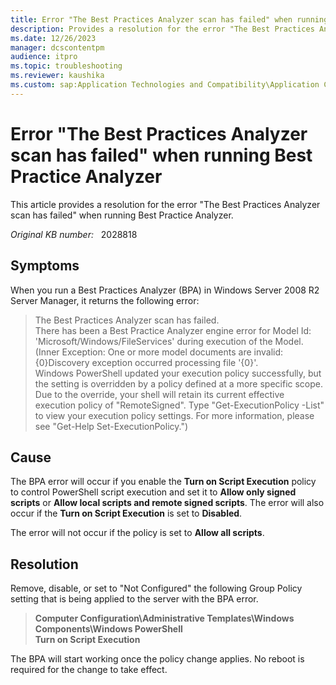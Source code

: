 ```yaml
---
title: Error "The Best Practices Analyzer scan has failed" when running Best Practice Analyzer
description: Provides a resolution for the error "The Best Practices Analyzer scan has failed" when running Best Practice Analyzer
ms.date: 12/26/2023
manager: dcscontentpm
audience: itpro
ms.topic: troubleshooting
ms.reviewer: kaushika
ms.custom: sap:Application Technologies and Compatibility\Application Compatibility Toolkit (ACT), csstroubleshoot
---
```

# Error "The Best Practices Analyzer scan has failed" when running Best Practice Analyzer 

This article provides a resolution for the error "The Best Practices Analyzer scan has failed" when running Best Practice Analyzer.

_Original KB number:_ &nbsp; 2028818

## Symptoms

When you run a Best Practices Analyzer (BPA) in Windows Server 2008 R2 Server Manager, it returns the following error:  
>The Best Practices Analyzer scan has failed.  
There has been a Best Practice Analyzer engine error for Model Id: 'Microsoft/Windows/FileServices' during execution of the Model. (Inner Exception: One or more model documents are invalid: {0}Discovery exception occurred processing file '{0}'.  
Windows PowerShell updated your execution policy successfully, but the setting is overridden by a policy defined at a more specific scope.  Due to the override, your shell will retain its current effective execution policy of "RemoteSigned". Type "Get-ExecutionPolicy -List" to view your execution policy settings. For more information, please see "Get-Help Set-ExecutionPolicy.")

## Cause

The BPA error will occur if you enable the **Turn on Script Execution** policy to control PowerShell script execution and set it to **Allow only signed scripts** or **Allow local scripts and remote signed scripts**. The error will also occur if the **Turn on Script Execution** is set to **Disabled**.  

The error will not occur if the policy is set to **Allow all scripts**.

## Resolution

Remove, disable, or set to "Not Configured" the following Group Policy setting that is being applied to the server with the BPA error.  
 >**Computer Configuration\Administrative Templates\Windows Components\Windows PowerShell**  
 **Turn on Script Execution**
  
The BPA will start working once the policy change applies. No reboot is required for the change to take effect.

